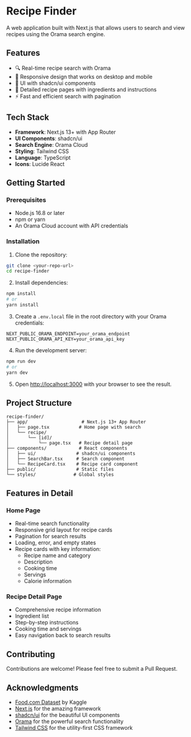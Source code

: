 # Recipe Finder

A web application built with Next.js that allows users to search and view recipes using the Orama search engine. 

## Features

- 🔍 Real-time recipe search with Orama
- 📱 Responsive design that works on desktop and mobile
- 🎨 UI with shadcn/ui components
- 📖 Detailed recipe pages with ingredients and instructions
- ⚡ Fast and efficient search with pagination

## Tech Stack

- **Framework**: Next.js 13+ with App Router
- **UI Components**: shadcn/ui
- **Search Engine**: Orama Cloud
- **Styling**: Tailwind CSS
- **Language**: TypeScript
- **Icons**: Lucide React

## Getting Started

### Prerequisites

- Node.js 16.8 or later
- npm or yarn
- An Orama Cloud account with API credentials

### Installation

1. Clone the repository:
```bash
git clone <your-repo-url>
cd recipe-finder
```

2. Install dependencies:
```bash
npm install
# or
yarn install
```

3. Create a `.env.local` file in the root directory with your Orama credentials:
```env
NEXT_PUBLIC_ORAMA_ENDPOINT=your_orama_endpoint
NEXT_PUBLIC_ORAMA_API_KEY=your_orama_api_key
```

4. Run the development server:
```bash
npm run dev
# or
yarn dev
```

5. Open [http://localhost:3000](http://localhost:3000) with your browser to see the result.

## Project Structure

```
recipe-finder/
├── app/                    # Next.js 13+ App Router
│   ├── page.tsx           # Home page with search
│   └── recipe/
│       └── [id]/
│           └── page.tsx   # Recipe detail page
├── components/            # React components
│   ├── ui/               # shadcn/ui components
│   ├── SearchBar.tsx     # Search component
│   └── RecipeCard.tsx    # Recipe card component
├── public/               # Static files
└── styles/              # Global styles
```

## Features in Detail

### Home Page
- Real-time search functionality
- Responsive grid layout for recipe cards
- Pagination for search results
- Loading, error, and empty states
- Recipe cards with key information:
  - Recipe name and category
  - Description
  - Cooking time
  - Servings
  - Calorie information

### Recipe Detail Page
- Comprehensive recipe information
- Ingredient list
- Step-by-step instructions
- Cooking time and servings
- Easy navigation back to search results

## Contributing

Contributions are welcome! Please feel free to submit a Pull Request.


## Acknowledgments
- [Food.com Dataset](https://www.kaggle.com/datasets/irkaal/foodcom-recipes-and-reviews) by Kaggle
- [Next.js](https://nextjs.org/) for the amazing framework
- [shadcn/ui](https://ui.shadcn.com/) for the beautiful UI components
- [Orama](https://orama.cloud/) for the powerful search functionality
- [Tailwind CSS](https://tailwindcss.com/) for the utility-first CSS framework
